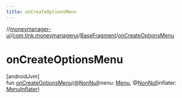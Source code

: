 ```yaml
---
title: onCreateOptionsMenu
---
```

//[moneymanager-ui](../../../index.html)/[com.tink.moneymanagerui](../index.html)/[BaseFragment](index.html)/[onCreateOptionsMenu](on-create-options-menu.html)



# onCreateOptionsMenu



[androidJvm]\
fun [onCreateOptionsMenu](on-create-options-menu.html)(@[NonNull](https://developer.android.com/reference/kotlin/androidx/annotation/NonNull.html)menu: [Menu](https://developer.android.com/reference/kotlin/android/view/Menu.html), @[NonNull](https://developer.android.com/reference/kotlin/androidx/annotation/NonNull.html)inflater: [MenuInflater](https://developer.android.com/reference/kotlin/android/view/MenuInflater.html))





